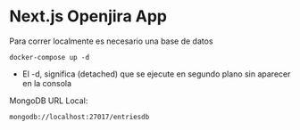# Next.js Openjira App

Para correr localmente es necesario una base de datos

```
docker-compose up -d
```

- El -d, significa (detached) que se ejecute en segundo plano sin aparecer en la consola

MongoDB URL Local:

```
mongodb://localhost:27017/entriesdb
```
